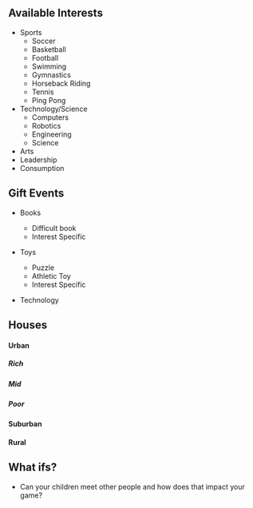 ## Available Interests

- Sports
  - Soccer
  - Basketball
  - Football
  - Swimming
  - Gymnastics
  - Horseback Riding
  - Tennis
  - Ping Pong
- Technology/Science
  - Computers
  - Robotics
  - Engineering
  - Science
- Arts
- Leadership
- Consumption

## Gift Events

- Books

  - Difficult book
  - Interest Specific
- Toys

  - Puzzle
  - Athletic Toy
  - Interest Specific
- Technology

## Houses
#### Urban
##### Rich
    
##### Mid
##### Poor
#### Suburban
#### Rural

## What ifs?
- Can your children meet other people and how does that impact your game?

